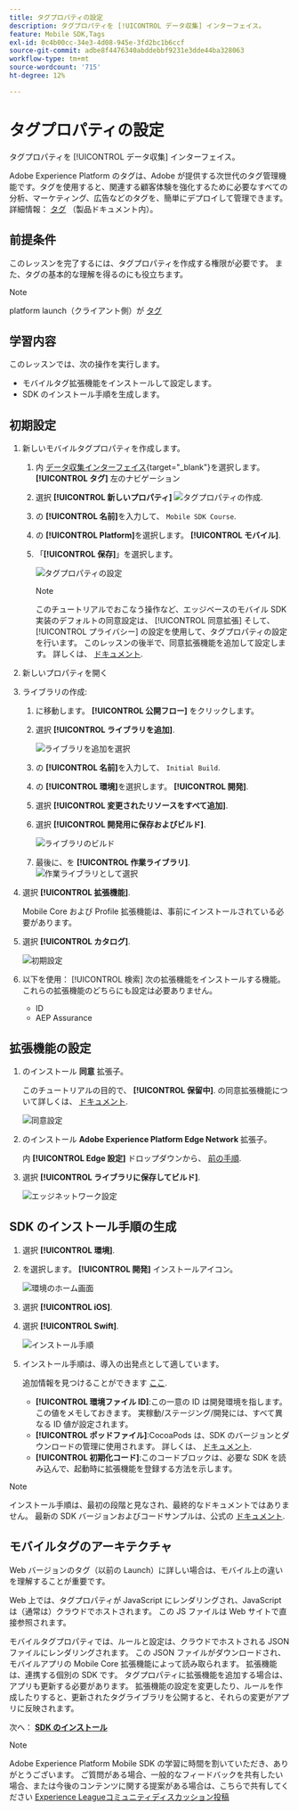 ```yaml
---
title: タグプロパティの設定
description: タグプロパティを [!UICONTROL データ収集] インターフェイス。
feature: Mobile SDK,Tags
exl-id: 0c4b00cc-34e3-4d08-945e-3fd2bc1b6ccf
source-git-commit: adbe8f4476340abddebbf9231e3dde44ba328063
workflow-type: tm+mt
source-wordcount: '715'
ht-degree: 12%

---
```


# タグプロパティの設定

タグプロパティを [!UICONTROL データ収集] インターフェイス。

Adobe Experience Platform のタグは、Adobe が提供する次世代のタグ管理機能です。タグを使用すると、関連する顧客体験を強化するために必要なすべての分析、マーケティング、広告などのタグを、簡単にデプロイして管理できます。詳細情報： [タグ](https://experienceleague.adobe.com/docs/experience-platform/tags/home.html?lang=ja) （製品ドキュメント内）。

## 前提条件

このレッスンを完了するには、タグプロパティを作成する権限が必要です。 また、タグの基本的な理解を得るのにも役立ちます。

>[!NOTE]
>
> platform launch（クライアント側）が [タグ](https://experienceleague.adobe.com/docs/experience-platform/tags/home.html?lang=ja)

## 学習内容

このレッスンでは、次の操作を実行します。

* モバイルタグ拡張機能をインストールして設定します。
* SDK のインストール手順を生成します。

## 初期設定

1. 新しいモバイルタグプロパティを作成します。
   1. 内 [データ収集インターフェイス](https://experience.adobe.com/data-collection/){target="_blank"}を選択します。 **[!UICONTROL タグ]** 左のナビゲーション
   1. 選択 **[!UICONTROL 新しいプロパティ]**
      ![タグプロパティの作成](assets/mobile-tags-new-property.png).
   1. の **[!UICONTROL 名前]**&#x200B;を入力して、 `Mobile SDK Course`.
   1. の **[!UICONTROL Platform]**&#x200B;を選択します。 **[!UICONTROL モバイル]**.
   1. 「**[!UICONTROL 保存]**」を選択します。

      ![タグプロパティの設定](assets/mobile-tags-property-config.png)

      >[!NOTE]
      >
      > このチュートリアルでおこなう操作など、エッジベースのモバイル SDK 実装のデフォルトの同意設定は、 [!UICONTROL 同意拡張] そして、 [!UICONTROL プライバシー] の設定を使用して、タグプロパティの設定を行います。 このレッスンの後半で、同意拡張機能を追加して設定します。 詳しくは、 [ドキュメント](https://developer.adobe.com/client-sdks/documentation/privacy-and-gdpr/).


1. 新しいプロパティを開く
1. ライブラリの作成:

   1. に移動します。 **[!UICONTROL 公開フロー]** をクリックします。
   1. 選択 **[!UICONTROL ライブラリを追加]**.

      ![ライブラリを追加を選択](assets/mobile-tags-create-library.png)

   1. の **[!UICONTROL 名前]**&#x200B;を入力して、 `Initial Build`.
   1. の **[!UICONTROL 環境]**&#x200B;を選択します。 **[!UICONTROL 開発]**.
   1. 選択  **[!UICONTROL 変更されたリソースをすべて追加]**.
   1. 選択 **[!UICONTROL 開発用に保存およびビルド]**.

      ![ライブラリのビルド](assets/mobile-tags-save-library.png)

   1. 最後に、を **[!UICONTROL 作業ライブラリ]**.
      ![作業ライブラリとして選択](assets/mobile-tags-working-library.png)
1. 選択 **[!UICONTROL 拡張機能]**.

   Mobile Core および Profile 拡張機能は、事前にインストールされている必要があります。

1. 選択 **[!UICONTROL カタログ]**.

   ![初期設定](assets/mobile-tags-starting.png)

1. 以下を使用： [!UICONTROL 検索] 次の拡張機能をインストールする機能。 これらの拡張機能のどちらにも設定は必要ありません。
   * ID
   * AEP Assurance

## 拡張機能の設定

1. のインストール **同意** 拡張子。

   このチュートリアルの目的で、 **[!UICONTROL 保留中]**. の同意拡張機能について詳しくは、 [ドキュメント](https://developer.adobe.com/client-sdks/documentation/consent-for-edge-network/).

   ![同意設定](assets/mobile-tags-extension-consent.png)

1. のインストール **Adobe Experience Platform Edge Network** 拡張子。

   内 **[!UICONTROL Edge 設定]** ドロップダウンから、 [前の手順](create-datastream.md).

1. 選択 **[!UICONTROL ライブラリに保存してビルド]**.

   ![エッジネットワーク設定](assets/mobile-tags-extension-edge.png)


## SDK のインストール手順の生成

1. 選択 **[!UICONTROL 環境]**.

1. を選択します。 **[!UICONTROL 開発]** インストールアイコン。

   ![環境のホーム画面](assets/mobile-tags-environments.png)

1. 選択 **[!UICONTROL iOS]**.

1. 選択 **[!UICONTROL Swift]**.

   ![インストール手順](assets/mobile-tags-install-instructions.png)

1. インストール手順は、導入の出発点として適しています。

   追加情報を見つけることができます [ここ](https://developer.adobe.com/client-sdks/documentation/getting-started/get-the-sdk/).

   * **[!UICONTROL 環境ファイル ID]**:この一意の ID は開発環境を指します。この値をメモしておきます。 実稼動/ステージング/開発には、すべて異なる ID 値が設定されます。
   * **[!UICONTROL ポッドファイル]**:CocoaPods は、SDK のバージョンとダウンロードの管理に使用されます。 詳しくは、 [ドキュメント](https://cocoapods.org/).
   * **[!UICONTROL 初期化コード]**:このコードブロックは、必要な SDK を読み込んで、起動時に拡張機能を登録する方法を示します。

>[!NOTE]
>インストール手順は、最初の段階と見なされ、最終的なドキュメントではありません。 最新の SDK バージョンおよびコードサンプルは、公式の [ドキュメント](https://developer.adobe.com/client-sdks/documentation/).

## モバイルタグのアーキテクチャ

Web バージョンのタグ（以前の Launch）に詳しい場合は、モバイル上の違いを理解することが重要です。

Web 上では、タグプロパティが JavaScript にレンダリングされ、JavaScript は（通常は）クラウドでホストされます。 この JS ファイルは Web サイトで直接参照されます。

モバイルタグプロパティでは、ルールと設定は、クラウドでホストされる JSON ファイルにレンダリングされます。 この JSON ファイルがダウンロードされ、モバイルアプリの Mobile Core 拡張機能によって読み取られます。 拡張機能は、連携する個別の SDK です。 タグプロパティに拡張機能を追加する場合は、アプリも更新する必要があります。 拡張機能の設定を変更したり、ルールを作成したりすると、更新されたタグライブラリを公開すると、それらの変更がアプリに反映されます。

次へ： **[SDK のインストール](install-sdks.md)**

>[!NOTE]
>
>Adobe Experience Platform Mobile SDK の学習に時間を割いていただき、ありがとうございます。 ご質問がある場合、一般的なフィードバックを共有したい場合、または今後のコンテンツに関する提案がある場合は、こちらで共有してください [Experience Leagueコミュニティディスカッション投稿](https://experienceleaguecommunities.adobe.com/t5/adobe-experience-platform-launch/tutorial-discussion-implement-adobe-experience-cloud-in-mobile/td-p/443796)